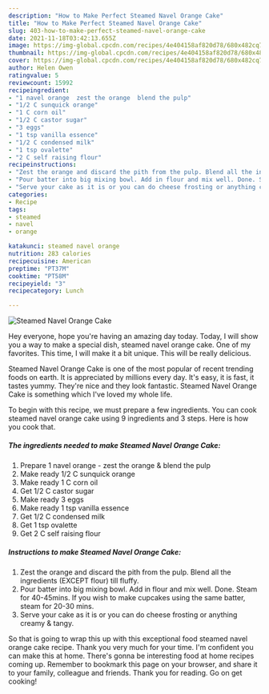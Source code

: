 ```yaml
---
description: "How to Make Perfect Steamed Navel Orange Cake"
title: "How to Make Perfect Steamed Navel Orange Cake"
slug: 403-how-to-make-perfect-steamed-navel-orange-cake
date: 2021-11-18T03:42:13.655Z
image: https://img-global.cpcdn.com/recipes/4e404158af820d78/680x482cq70/steamed-navel-orange-cake-recipe-main-photo.jpg
thumbnail: https://img-global.cpcdn.com/recipes/4e404158af820d78/680x482cq70/steamed-navel-orange-cake-recipe-main-photo.jpg
cover: https://img-global.cpcdn.com/recipes/4e404158af820d78/680x482cq70/steamed-navel-orange-cake-recipe-main-photo.jpg
author: Helen Owen
ratingvalue: 5
reviewcount: 15992
recipeingredient:
- "1 navel orange  zest the orange  blend the pulp"
- "1/2 C sunquick orange"
- "1 C corn oil"
- "1/2 C castor sugar"
- "3 eggs"
- "1 tsp vanilla essence"
- "1/2 C condensed milk"
- "1 tsp ovalette"
- "2 C self raising flour"
recipeinstructions:
- "Zest the orange and discard the pith from the pulp. Blend all the ingredients (EXCEPT flour) till fluffy."
- "Pour batter into big mixing bowl. Add in flour and mix well. Done. Steam for 40-45mins. If you wish to make cupcakes using the same batter, steam for 20-30 mins."
- "Serve your cake as it is or you can do cheese frosting or anything creamy &amp; tangy."
categories:
- Recipe
tags:
- steamed
- navel
- orange

katakunci: steamed navel orange 
nutrition: 283 calories
recipecuisine: American
preptime: "PT37M"
cooktime: "PT58M"
recipeyield: "3"
recipecategory: Lunch

---
```



![Steamed Navel Orange Cake](https://img-global.cpcdn.com/recipes/4e404158af820d78/680x482cq70/steamed-navel-orange-cake-recipe-main-photo.jpg)

Hey everyone, hope you're having an amazing day today. Today, I will show you a way to make a special dish, steamed navel orange cake. One of my favorites. This time, I will make it a bit unique. This will be really delicious.

Steamed Navel Orange Cake is one of the most popular of recent trending foods on earth. It is appreciated by millions every day. It's easy, it is fast, it tastes yummy. They're nice and they look fantastic. Steamed Navel Orange Cake is something which I've loved my whole life.




To begin with this recipe, we must prepare a few ingredients. You can cook steamed navel orange cake using 9 ingredients and 3 steps. Here is how you cook that.

<!--inarticleads1-->

##### The ingredients needed to make Steamed Navel Orange Cake:

1. Prepare 1 navel orange - zest the orange &amp; blend the pulp
1. Make ready 1/2 C sunquick orange
1. Make ready 1 C corn oil
1. Get 1/2 C castor sugar
1. Make ready 3 eggs
1. Make ready 1 tsp vanilla essence
1. Get 1/2 C condensed milk
1. Get 1 tsp ovalette
1. Get 2 C self raising flour




<!--inarticleads2-->

##### Instructions to make Steamed Navel Orange Cake:

1. Zest the orange and discard the pith from the pulp. Blend all the ingredients (EXCEPT flour) till fluffy.
1. Pour batter into big mixing bowl. Add in flour and mix well. Done. Steam for 40-45mins. If you wish to make cupcakes using the same batter, steam for 20-30 mins.
1. Serve your cake as it is or you can do cheese frosting or anything creamy &amp; tangy.




So that is going to wrap this up with this exceptional food steamed navel orange cake recipe. Thank you very much for your time. I'm confident you can make this at home. There's gonna be interesting food at home recipes coming up. Remember to bookmark this page on your browser, and share it to your family, colleague and friends. Thank you for reading. Go on get cooking!
